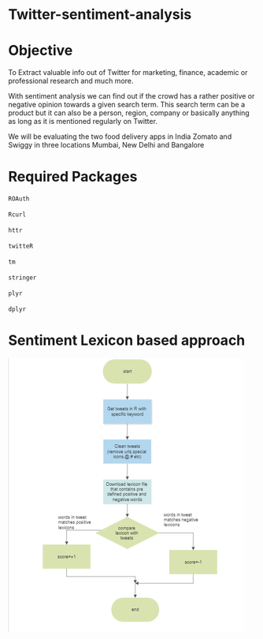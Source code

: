 # Twitter-sentiment-analysis

# Objective
To Extract valuable info out of Twitter for marketing, finance, academic or professional research and much more.

With sentiment analysis we can find out if the crowd has a rather positive or negative opinion towards a given search term. 
This search term can be a product but it can also be a  person, region, company or basically anything as long as it is mentioned regularly on Twitter.

We will be evaluating the two food delivery apps in India Zomato and Swiggy in three locations Mumbai, New Delhi and Bangalore

# Required Packages
    ROAuth

    Rcurl

    httr

    twitteR

    tm

    stringer

    plyr

    dplyr
  
  
# Sentiment Lexicon based approach

![screenshot](https://github.com/shravani-koranne/Twitter-sentiment-analysis/blob/main/Dashboard/lexicon.PNG)
